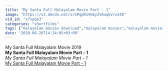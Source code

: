 ```yaml
---
title: "My Santa Full Malayalam Movie Part - 1"
image: "https://s2.dmcdn.net/v/SPqpR1VG6yIVAuqkV/x240"
vid_id: "x7vpqe3"
categories: "shortfilms"
tags: ["malayalam movies download","malayalam movies","malayalam movies free download"]
date: "2020-08-26T14:14:05+03:00"
---
```

My Santa Full Malayalam Movie 2019<br><b>My Santa Full Malayalam Movie Part - 1</b><br> <i>My Santa Full Malayalam Movie Part - 1</i><br> <u>My Santa Full Malayalam Movie Part - 1</u>
